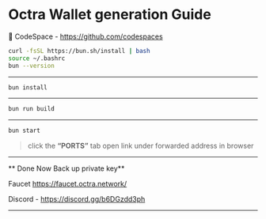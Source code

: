 
# Octra Wallet generation Guide

📌 CodeSpace - https://github.com/codespaces


```bash
curl -fsSL https://bun.sh/install | bash
source ~/.bashrc
bun --version
````

---

```bash
bun install
```

---


```bash
bun run build
```

---

```bash
bun start
```

> click the **“PORTS”** tab open link under forwarded address in browser

---

** Done Now  Back up private key**

Faucet  https://faucet.octra.network/



Discord - https://discord.gg/b6DGzdd3ph

---
